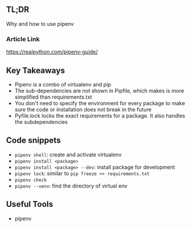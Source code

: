 ## TL;DR
Why and how to use pipenv
### Article Link
https://realpython.com/pipenv-guide/
## Key Takeaways
*  Pipenv is a combo of virtualenv and pip
* The sub-dependencies are not shown in Pipfile, which makes is more simplified than requirements.txt
* You don't need to specify the environment for every package to make sure the code or installation does not break in the future
* Pyfile.lock locks the exact requirements for a package. It also handles the subdependencies

## Code snippets
* `pipenv shell`: create and activate virtualenv
*  `pipenv install <package>`
* `pipenv install <package> --dev`: install package for development
*  `pipenv lock`: similar to `pip freeze >> requirements.txt`
*  `pipenv check`
*  `pipenv --venv`: find the directory of virtual env

## Useful Tools
*  pipenv